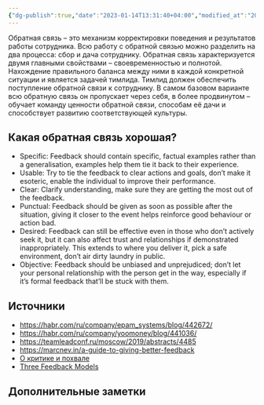 ```yaml
---
{"dg-publish":true,"date":"2023-01-14T13:31:40+04:00","modified_at":"2023-09-06T12:31:10+03:00","dg-path":"/давать обратную связь.md","permalink":"/davat-obratnuyu-svyaz/","dgPassFrontmatter":true}
---
```



Обратная связь – это механизм корректировки поведения и результатов работы сотрудника. Всю работу с обратной связью можно разделить на два процесса: сбор и дача сотруднику. Обратная связь характеризуется двумя главными свойствами – своевременностью и полнотой. Нахождение правильного баланса между ними в каждой конкретной ситуации и является задачей тимлида.
Тимлид должен обеспечить поступление обратной связи к сотруднику. В самом базовом варианте всю обратную связь он пропускает через себя, в более продвинутом – обучает команду ценности обратной связи, способам её дачи и способствует развитию соответствующей культуры.

## Какая обратная связь хорошая?

- Specific: Feedback should contain specific, factual examples rather than a generalisation, examples help them tie it back to their experience.
- Usable: Try to tie the feedback to clear actions and goals, don’t make it esoteric, enable the individual to improve their performance.
- Clear: Clarify understanding, make sure they are getting the most out of the feedback.
- Punctual: Feedback should be given as soon as possible after the situation, giving it closer to the event helps reinforce good behaviour or action bad.
- Desired: Feedback can still be effective even in those who don’t actively seek it, but it can also affect trust and relationships if demonstrated inappropriately. This extends to where you deliver it, pick a safe environment, don’t air dirty laundry in public.
- Objective: Feedback should be unbiased and unprejudiced; don’t let your personal relationship with the person get in the way, especially if it’s formal feedback that’ll be stuck with them.

## Источники

- https://habr.com/ru/company/epam_systems/blog/442672/
- https://habr.com/ru/company/yoomoney/blog/441036/
- https://teamleadconf.ru/moscow/2019/abstracts/4485
- https://marcnev.in/a-guide-to-giving-better-feedback
- [О критике и похвале](https://read.chrnv.ru/edit/1581)
- [Three Feedback Models](https://read.chrnv.ru/edit/5561)

## Дополнительные заметки


